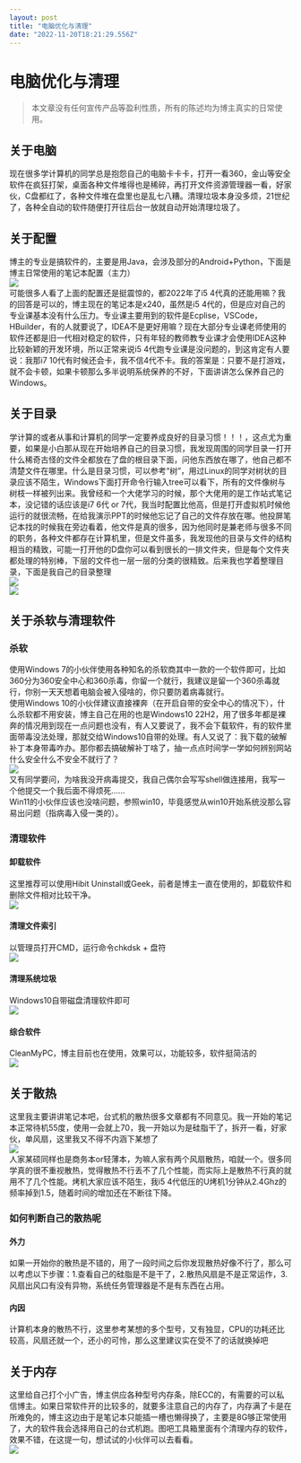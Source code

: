 ```yaml
---
layout: post
title: "电脑优化与清理"
date: "2022-11-20T18:21:29.556Z"
---
```

电脑优化与清理
=======

> 本文章没有任何宣传产品等盈利性质，所有的陈述均为博主真实的日常使用。

关于电脑
----

现在很多学计算机的同学总是抱怨自己的电脑卡卡卡，打开一看360，金山等安全软件在疯狂打架，桌面各种文件堆得也是稀碎，再打开文件资源管理器一看，好家伙，C盘都红了，各种文件堆在盘里也是乱七八糟。清理垃圾本身没多烦，21世纪了，各种全自动的软件随便打开往后台一放就自动开始清理垃圾了。

关于配置
----

博主的专业是搞软件的，主要是用Java，会涉及部分的Android+Python，下面是博主日常使用的笔记本配置（主力）  
![](https://img2022.cnblogs.com/blog/2260278/202211/2260278-20221120153228610-1668973008.png)  
可能很多人看了上面的配置还是挺震惊的，都2022年了i5 4代真的还能用嘛？我的回答是可以的，博主现在的笔记本是x240，虽然是i5 4代的，但是应对自己的专业课基本没有什么压力。专业课主要用到的软件是Ecplise，VSCode，HBuilder，有的人就要说了，IDEA不是更好用嘛？现在大部分专业课老师使用的软件还都是旧一代相对稳定的软件，只有年轻的教师教专业课才会使用IDEA这种比较新颖的开发环境，所以正常来说i5 4代跑专业课是没问题的，到这肯定有人要说：我那i7 10代有时候还会卡，我不信4代不卡。我的答案是：只要不是打游戏，就不会卡顿，如果卡顿那么多半说明系统保养的不好，下面讲讲怎么保养自己的Windows。

关于目录
----

学计算的或者从事和计算机的同学一定要养成良好的目录习惯！！！，这点尤为重要，如果是小白那从现在开始培养自己的目录习惯，我发现周围的同学目录一打开什么稀奇古怪的文件全都放在了盘的根目录下面，问他东西放在哪了，他自己都不清楚文件在哪里。什么是目录习惯，可以参考“树”，用过Linux的同学对树状的目录应该不陌生，Windows下面打开命令行输入tree可以看下，所有的文件像树与树枝一样被列出来。我曾经和一个大佬学习的时候，那个大佬用的是工作站式笔记本，没记错的话应该是i7 6代 or 7代，我当时配置比他高，但是打开虚拟机时候他运行的就很流畅，在给我演示PPT的时候他忘记了自己的文件存放在哪。他投屏笔记本找的时候我在旁边看着，他文件是真的很多，因为他同时是兼老师与很多不同的职务，各种文件都存在计算机里，但是文件虽多，我发现他的目录与文件的结构相当的精致，可能一打开他的D盘你可以看到很长的一排文件夹，但是每个文件夹都处理的特别棒，下层的文件也一层一层的分类的很精致。后来我也学着整理目录，下面是我自己的目录整理  
![](https://img2022.cnblogs.com/blog/2260278/202211/2260278-20221120155152562-1800619950.png)  
![](https://img2022.cnblogs.com/blog/2260278/202211/2260278-20221120155218597-1912409408.png)

关于杀软与清理软件
---------

### 杀软

使用Windows 7的小伙伴使用各种知名的杀软商其中一款的一个软件即可，比如360分为360安全中心和360杀毒，你留一个就行，我建议是留一个360杀毒就行，你别一天天想着电脑会被入侵啥的，你只要防着病毒就行。  
使用Windows 10的小伙伴建议直接裸奔（在开启自带的安全中心的情况下），什么杀软都不用安装，博主自己在用的也是Windows10 22H2，用了很多年都是裸奔的情况用到现在一点问题也没有，有人又要说了，我不会下载软件，有的软件里面带毒没法处理，那就交给Windows10自带的处理。有人又说了：我下载的破解补丁本身带毒咋办。那你都去搞破解补丁啥了，抽一点点时间学一学如何辨别网站什么安全什么不安全不就行了？  
![](https://img2022.cnblogs.com/blog/2260278/202211/2260278-20221120155837352-132122740.png)  
又有同学要问，为啥我没开病毒提交，我自己偶尔会写写shell做连接用，我写一个他提交一个我后面不得烦死......  
Win11的小伙伴应该也没啥问题，参照win10，毕竟感觉从win10开始系统没那么容易出问题（指病毒入侵一类的）。

### 清理软件

#### 卸载软件

这里推荐可以使用Hibit Uninstall或Geek，前者是博主一直在使用的，卸载软件和删除文件相对比较干净。  
![](https://img2022.cnblogs.com/blog/2260278/202211/2260278-20221120163250582-1176072055.png)

#### 清理文件索引

以管理员打开CMD，运行命令chkdsk + 盘符  
![](https://img2022.cnblogs.com/blog/2260278/202211/2260278-20221120163348275-779782254.png)

#### 清理系统垃圾

Windows10自带磁盘清理软件即可  
![](https://img2022.cnblogs.com/blog/2260278/202211/2260278-20221120163500935-1887035508.png)

#### 综合软件

CleanMyPC，博主目前也在使用，效果可以，功能较多，软件挺简洁的  
![](https://img2022.cnblogs.com/blog/2260278/202211/2260278-20221120163652409-970915552.png)

关于散热
----

这里我主要讲讲笔记本吧，台式机的散热很多文章都有不同意见。我一开始的笔记本正常待机55度，使用一会就上70，我一开始以为是硅脂干了，拆开一看，好家伙，单风扇，这里我又不得不内涵下某想了  
![](https://img2022.cnblogs.com/blog/2260278/202211/2260278-20221120160216197-1767030439.png)  
人家某硕同样也是商务本or轻薄本，为嘛人家有两个风扇散热，咱就一个。很多同学真的很不重视散热，觉得散热不行丢不了几个性能，而实际上是散热不行真的就用不了几个性能。烤机大家应该不陌生，我i5 4代低压的U烤机1分钟从2.4Ghz的频率掉到1.5，随着时间的增加还在不断往下降。

### 如何判断自己的散热呢

#### 外力

如果一开始你的散热是不错的，用了一段时间之后你发现散热好像不行了，那么可以考虑以下步骤：1.查看自己的硅脂是不是干了，2.散热风扇是不是正常运作，3.风扇出风口有没有异物，系统任务管理器是不是有东西在占用。

#### 内因

计算机本身的散热不行，这里参考某想的多个型号，又有独显，CPU的功耗还比较高，风扇还就一个，还小的可怜，那么这里建议实在受不了的话就换掉吧

关于内存
----

这里给自己打个小广告，博主供应各种型号内存条，除ECC的，有需要的可以私信博主。如果日常软件开的比较多的，就要多注意自己的内存了，内存满了卡是在所难免的，博主这边由于是笔记本只能插一槽也懒得换了，主要是8G够正常使用了，大的软件我会选择用自己的台式机跑。图吧工具箱里面有个清理内存的软件，效果不错，在这提一句，想试试的小伙伴可以去看看。  
![](https://img2022.cnblogs.com/blog/2260278/202211/2260278-20221120163856895-735990489.png)